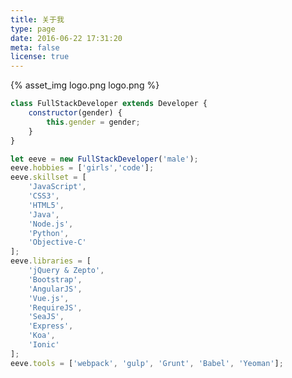 ```yaml
---
title: 关于我
type: page
date: 2016-06-22 17:31:20
meta: false
license: true
---
```


{% asset_img logo.png logo.png %}

```js
class FullStackDeveloper extends Developer {
    constructor(gender) {
        this.gender = gender;
    }
}

let eeve = new FullStackDeveloper('male');
eeve.hobbies = ['girls','code'];
eeve.skillset = [
    'JavaScript',
    'CSS3',
    'HTML5',
    'Java',
    'Node.js',
    'Python',
    'Objective-C'
];
eeve.libraries = [
    'jQuery & Zepto',
    'Bootstrap',
    'AngularJS',
    'Vue.js',
    'RequireJS',
    'SeaJS',
    'Express',
    'Koa',
    'Ionic'
];
eeve.tools = ['webpack', 'gulp', 'Grunt', 'Babel', 'Yeoman'];

```

<!--# Skillset
- JavaScript
- CSS3
- HTML5
- Java
- Node.js
- MySQL
- Objective-C


# Libraries & Frameworks
- jQuery & Zepto
- Bootstrap
- AngularJS
- Vue.js
- RequireJS
- SeaJS
- Express
- Ionic

# Tools
- webpack
- gulp
- grunt-->